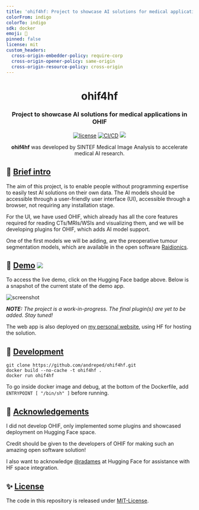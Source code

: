 ```yaml
---
title: 'ohif4hf: Project to showcase AI solutions for medical applications in OHIF'
colorFrom: indigo
colorTo: indigo
sdk: docker
emoji: 🔬
pinned: false
license: mit
custom_headers:
  cross-origin-embedder-policy: require-corp
  cross-origin-opener-policy: same-origin
  cross-origin-resource-policy: cross-origin
---
```


<div align="center"> 
<h1 align="center">ohif4hf</h1>
<h3 align="center">Project to showcase AI solutions for medical applications in OHIF</h3>

[![license](https://img.shields.io/github/license/DAVFoundation/captain-n3m0.svg?style=flat-square)](https://github.com/DAVFoundation/captain-n3m0/blob/master/LICENSE)
[![CI/CD](https://github.com/andreped/ohif4hf/actions/workflows/deploy.yml/badge.svg)](https://github.com/andreped/ohif4hf/actions/workflows/deploy.yml)
<a target="_blank" href="https://huggingface.co/spaces/andreped/ohif4hf"><img src="https://img.shields.io/badge/🤗%20Hugging%20Face-Spaces-yellow.svg"></a>

**ohif4hf** was developed by SINTEF Medical Image Analysis to accelerate medical AI research.

</div>

## :gift: [Brief intro](https://github.com/andreped/ohif4hf#brief-intro)

The aim of this project, is to enable people without programming expertise to easily test AI solutions on their own data. The AI models should be accessible through a user-friendly user interface (UI), accessible through a browser, not requiring any installation stage.

For the UI, we have used OHIF, which already has all the core features required for reading CTs/MRIs/WSIs and visualizing them, and we will be developing plugins for OHIF, which adds AI model support.

One of the first models we will be adding, are the preoperative tumour segmentation models, which are available in the open software [Raidionics](https://github.com/raidionics/Raidionics).

## 🤗 [Demo](https://github.com/andreped/ohif4hf#demo)  <a target="_blank" href="https://huggingface.co/spaces/andreped/ohif4hf"><img src="https://img.shields.io/badge/🤗%20Hugging%20Face-Spaces-yellow.svg"></a>

To access the live demo, click on the Hugging Face badge above. Below is a snapshot of the current state of the demo app.

![screenshot](https://github.com/andreped/ohif4hf/assets/29090665/38c00767-a78d-4764-8827-adfc48cb6cf5)


_**NOTE:** The project is a work-in-progress. The final plugin(s) are yet to be added. Stay tuned!_

The web app is also deployed on [my personal website](https://andreped.github.io/demos/2023/ohif-plugin/), using HF for hosting the solution.

## 🐳 [Development](https://github.com/andreped/ohif4hf#development)

```
git clone https://github.com/andreped/ohif4hf.git
docker build --no-cache -t ohif4hf .
docker run ohif4hf
```

To go inside docker image and debug, at the bottom of the Dockerfile, add `ENTRYPOINT [ "/bin/sh" ]` before running.

## 👏 [Acknowledgements](https://github.com/andreped/ohif4hf#acknowledgements)

I did not develop OHIF, only implemented some plugins and showcased deployment on Hugging Face space.

Credit should be given to the developers of OHIF for making such an amazing open software solution!

I also want to acknowledge [@radames](https://github.com/radames) at Hugging Face for assistance with HF space integration.

## ✨ [License](https://github.com/andreped/ohif4hf#license)

The code in this repository is released under [MIT-License](https://github.com/andreped/ohif4hf/blob/main/LICENSE).
